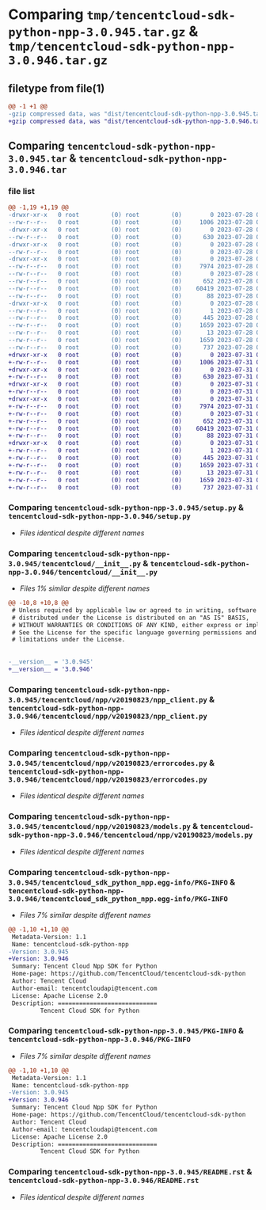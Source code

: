 # Comparing `tmp/tencentcloud-sdk-python-npp-3.0.945.tar.gz` & `tmp/tencentcloud-sdk-python-npp-3.0.946.tar.gz`

## filetype from file(1)

```diff
@@ -1 +1 @@
-gzip compressed data, was "dist/tencentcloud-sdk-python-npp-3.0.945.tar", last modified: Fri Jul 28 00:32:46 2023, max compression
+gzip compressed data, was "dist/tencentcloud-sdk-python-npp-3.0.946.tar", last modified: Mon Jul 31 00:32:58 2023, max compression
```

## Comparing `tencentcloud-sdk-python-npp-3.0.945.tar` & `tencentcloud-sdk-python-npp-3.0.946.tar`

### file list

```diff
@@ -1,19 +1,19 @@
-drwxr-xr-x   0 root         (0) root         (0)        0 2023-07-28 00:32:46.000000 tencentcloud-sdk-python-npp-3.0.945/
--rw-r--r--   0 root         (0) root         (0)     1006 2023-07-28 00:32:46.000000 tencentcloud-sdk-python-npp-3.0.945/setup.py
-drwxr-xr-x   0 root         (0) root         (0)        0 2023-07-28 00:32:46.000000 tencentcloud-sdk-python-npp-3.0.945/tencentcloud/
--rw-r--r--   0 root         (0) root         (0)      630 2023-07-28 00:32:46.000000 tencentcloud-sdk-python-npp-3.0.945/tencentcloud/__init__.py
-drwxr-xr-x   0 root         (0) root         (0)        0 2023-07-28 00:32:46.000000 tencentcloud-sdk-python-npp-3.0.945/tencentcloud/npp/
--rw-r--r--   0 root         (0) root         (0)        0 2023-07-28 00:32:46.000000 tencentcloud-sdk-python-npp-3.0.945/tencentcloud/npp/__init__.py
-drwxr-xr-x   0 root         (0) root         (0)        0 2023-07-28 00:32:46.000000 tencentcloud-sdk-python-npp-3.0.945/tencentcloud/npp/v20190823/
--rw-r--r--   0 root         (0) root         (0)     7974 2023-07-28 00:32:46.000000 tencentcloud-sdk-python-npp-3.0.945/tencentcloud/npp/v20190823/npp_client.py
--rw-r--r--   0 root         (0) root         (0)        0 2023-07-28 00:32:46.000000 tencentcloud-sdk-python-npp-3.0.945/tencentcloud/npp/v20190823/__init__.py
--rw-r--r--   0 root         (0) root         (0)      652 2023-07-28 00:32:46.000000 tencentcloud-sdk-python-npp-3.0.945/tencentcloud/npp/v20190823/errorcodes.py
--rw-r--r--   0 root         (0) root         (0)    60419 2023-07-28 00:32:46.000000 tencentcloud-sdk-python-npp-3.0.945/tencentcloud/npp/v20190823/models.py
--rw-r--r--   0 root         (0) root         (0)       88 2023-07-28 00:32:46.000000 tencentcloud-sdk-python-npp-3.0.945/setup.cfg
-drwxr-xr-x   0 root         (0) root         (0)        0 2023-07-28 00:32:46.000000 tencentcloud-sdk-python-npp-3.0.945/tencentcloud_sdk_python_npp.egg-info/
--rw-r--r--   0 root         (0) root         (0)        1 2023-07-28 00:32:46.000000 tencentcloud-sdk-python-npp-3.0.945/tencentcloud_sdk_python_npp.egg-info/dependency_links.txt
--rw-r--r--   0 root         (0) root         (0)      445 2023-07-28 00:32:46.000000 tencentcloud-sdk-python-npp-3.0.945/tencentcloud_sdk_python_npp.egg-info/SOURCES.txt
--rw-r--r--   0 root         (0) root         (0)     1659 2023-07-28 00:32:46.000000 tencentcloud-sdk-python-npp-3.0.945/tencentcloud_sdk_python_npp.egg-info/PKG-INFO
--rw-r--r--   0 root         (0) root         (0)       13 2023-07-28 00:32:46.000000 tencentcloud-sdk-python-npp-3.0.945/tencentcloud_sdk_python_npp.egg-info/top_level.txt
--rw-r--r--   0 root         (0) root         (0)     1659 2023-07-28 00:32:46.000000 tencentcloud-sdk-python-npp-3.0.945/PKG-INFO
--rw-r--r--   0 root         (0) root         (0)      737 2023-07-28 00:32:46.000000 tencentcloud-sdk-python-npp-3.0.945/README.rst
+drwxr-xr-x   0 root         (0) root         (0)        0 2023-07-31 00:32:58.000000 tencentcloud-sdk-python-npp-3.0.946/
+-rw-r--r--   0 root         (0) root         (0)     1006 2023-07-31 00:32:58.000000 tencentcloud-sdk-python-npp-3.0.946/setup.py
+drwxr-xr-x   0 root         (0) root         (0)        0 2023-07-31 00:32:58.000000 tencentcloud-sdk-python-npp-3.0.946/tencentcloud/
+-rw-r--r--   0 root         (0) root         (0)      630 2023-07-31 00:32:58.000000 tencentcloud-sdk-python-npp-3.0.946/tencentcloud/__init__.py
+drwxr-xr-x   0 root         (0) root         (0)        0 2023-07-31 00:32:58.000000 tencentcloud-sdk-python-npp-3.0.946/tencentcloud/npp/
+-rw-r--r--   0 root         (0) root         (0)        0 2023-07-31 00:32:58.000000 tencentcloud-sdk-python-npp-3.0.946/tencentcloud/npp/__init__.py
+drwxr-xr-x   0 root         (0) root         (0)        0 2023-07-31 00:32:58.000000 tencentcloud-sdk-python-npp-3.0.946/tencentcloud/npp/v20190823/
+-rw-r--r--   0 root         (0) root         (0)     7974 2023-07-31 00:32:58.000000 tencentcloud-sdk-python-npp-3.0.946/tencentcloud/npp/v20190823/npp_client.py
+-rw-r--r--   0 root         (0) root         (0)        0 2023-07-31 00:32:58.000000 tencentcloud-sdk-python-npp-3.0.946/tencentcloud/npp/v20190823/__init__.py
+-rw-r--r--   0 root         (0) root         (0)      652 2023-07-31 00:32:58.000000 tencentcloud-sdk-python-npp-3.0.946/tencentcloud/npp/v20190823/errorcodes.py
+-rw-r--r--   0 root         (0) root         (0)    60419 2023-07-31 00:32:58.000000 tencentcloud-sdk-python-npp-3.0.946/tencentcloud/npp/v20190823/models.py
+-rw-r--r--   0 root         (0) root         (0)       88 2023-07-31 00:32:58.000000 tencentcloud-sdk-python-npp-3.0.946/setup.cfg
+drwxr-xr-x   0 root         (0) root         (0)        0 2023-07-31 00:32:58.000000 tencentcloud-sdk-python-npp-3.0.946/tencentcloud_sdk_python_npp.egg-info/
+-rw-r--r--   0 root         (0) root         (0)        1 2023-07-31 00:32:58.000000 tencentcloud-sdk-python-npp-3.0.946/tencentcloud_sdk_python_npp.egg-info/dependency_links.txt
+-rw-r--r--   0 root         (0) root         (0)      445 2023-07-31 00:32:58.000000 tencentcloud-sdk-python-npp-3.0.946/tencentcloud_sdk_python_npp.egg-info/SOURCES.txt
+-rw-r--r--   0 root         (0) root         (0)     1659 2023-07-31 00:32:58.000000 tencentcloud-sdk-python-npp-3.0.946/tencentcloud_sdk_python_npp.egg-info/PKG-INFO
+-rw-r--r--   0 root         (0) root         (0)       13 2023-07-31 00:32:58.000000 tencentcloud-sdk-python-npp-3.0.946/tencentcloud_sdk_python_npp.egg-info/top_level.txt
+-rw-r--r--   0 root         (0) root         (0)     1659 2023-07-31 00:32:58.000000 tencentcloud-sdk-python-npp-3.0.946/PKG-INFO
+-rw-r--r--   0 root         (0) root         (0)      737 2023-07-31 00:32:58.000000 tencentcloud-sdk-python-npp-3.0.946/README.rst
```

### Comparing `tencentcloud-sdk-python-npp-3.0.945/setup.py` & `tencentcloud-sdk-python-npp-3.0.946/setup.py`

 * *Files identical despite different names*

### Comparing `tencentcloud-sdk-python-npp-3.0.945/tencentcloud/__init__.py` & `tencentcloud-sdk-python-npp-3.0.946/tencentcloud/__init__.py`

 * *Files 1% similar despite different names*

```diff
@@ -10,8 +10,8 @@
 # Unless required by applicable law or agreed to in writing, software
 # distributed under the License is distributed on an "AS IS" BASIS,
 # WITHOUT WARRANTIES OR CONDITIONS OF ANY KIND, either express or implied.
 # See the License for the specific language governing permissions and
 # limitations under the License.
 
 
-__version__ = '3.0.945'
+__version__ = '3.0.946'
```

### Comparing `tencentcloud-sdk-python-npp-3.0.945/tencentcloud/npp/v20190823/npp_client.py` & `tencentcloud-sdk-python-npp-3.0.946/tencentcloud/npp/v20190823/npp_client.py`

 * *Files identical despite different names*

### Comparing `tencentcloud-sdk-python-npp-3.0.945/tencentcloud/npp/v20190823/errorcodes.py` & `tencentcloud-sdk-python-npp-3.0.946/tencentcloud/npp/v20190823/errorcodes.py`

 * *Files identical despite different names*

### Comparing `tencentcloud-sdk-python-npp-3.0.945/tencentcloud/npp/v20190823/models.py` & `tencentcloud-sdk-python-npp-3.0.946/tencentcloud/npp/v20190823/models.py`

 * *Files identical despite different names*

### Comparing `tencentcloud-sdk-python-npp-3.0.945/tencentcloud_sdk_python_npp.egg-info/PKG-INFO` & `tencentcloud-sdk-python-npp-3.0.946/tencentcloud_sdk_python_npp.egg-info/PKG-INFO`

 * *Files 7% similar despite different names*

```diff
@@ -1,10 +1,10 @@
 Metadata-Version: 1.1
 Name: tencentcloud-sdk-python-npp
-Version: 3.0.945
+Version: 3.0.946
 Summary: Tencent Cloud Npp SDK for Python
 Home-page: https://github.com/TencentCloud/tencentcloud-sdk-python
 Author: Tencent Cloud
 Author-email: tencentcloudapi@tencent.com
 License: Apache License 2.0
 Description: ============================
         Tencent Cloud SDK for Python
```

### Comparing `tencentcloud-sdk-python-npp-3.0.945/PKG-INFO` & `tencentcloud-sdk-python-npp-3.0.946/PKG-INFO`

 * *Files 7% similar despite different names*

```diff
@@ -1,10 +1,10 @@
 Metadata-Version: 1.1
 Name: tencentcloud-sdk-python-npp
-Version: 3.0.945
+Version: 3.0.946
 Summary: Tencent Cloud Npp SDK for Python
 Home-page: https://github.com/TencentCloud/tencentcloud-sdk-python
 Author: Tencent Cloud
 Author-email: tencentcloudapi@tencent.com
 License: Apache License 2.0
 Description: ============================
         Tencent Cloud SDK for Python
```

### Comparing `tencentcloud-sdk-python-npp-3.0.945/README.rst` & `tencentcloud-sdk-python-npp-3.0.946/README.rst`

 * *Files identical despite different names*

